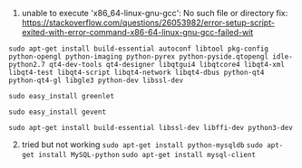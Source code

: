 1. unable to execute 'x86_64-linux-gnu-gcc': No such file or directory
fix: https://stackoverflow.com/questions/26053982/error-setup-script-exited-with-error-command-x86-64-linux-gnu-gcc-failed-wit

```
sudo apt-get install build-essential autoconf libtool pkg-config python-opengl python-imaging python-pyrex python-pyside.qtopengl idle-python2.7 qt4-dev-tools qt4-designer libqtgui4 libqtcore4 libqt4-xml libqt4-test libqt4-script libqt4-network libqt4-dbus python-qt4 python-qt4-gl libgle3 python-dev libssl-dev

sudo easy_install greenlet

sudo easy_install gevent
```

`sudo apt-get install build-essential libssl-dev libffi-dev python3-dev`

2. tried but not working
`sudo apt-get install python-mysqldb`
`sudo apt-get install MySQL-python`
`sudo apt-get install mysql-client`


